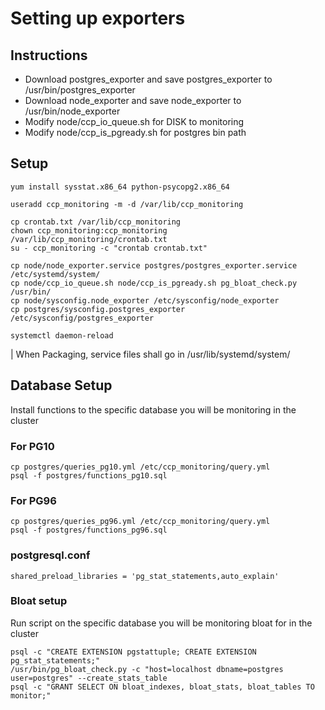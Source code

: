 # Setting up exporters

## Instructions
* Download postgres_exporter and save postgres_exporter to /usr/bin/postgres_exporter
* Download node_exporter and save node_exporter to /usr/bin/node_exporter
* Modify node/ccp_io_queue.sh for DISK to monitoring
* Modify node/ccp_is_pgready.sh for postgres bin path

## Setup
```
yum install sysstat.x86_64 python-psycopg2.x86_64

useradd ccp_monitoring -m -d /var/lib/ccp_monitoring

cp crontab.txt /var/lib/ccp_monitoring
chown ccp_monitoring:ccp_monitoring /var/lib/ccp_monitoring/crontab.txt
su - ccp_monitoring -c "crontab crontab.txt"

cp node/node_exporter.service postgres/postgres_exporter.service /etc/systemd/system/
cp node/ccp_io_queue.sh node/ccp_is_pgready.sh pg_bloat_check.py /usr/bin/
cp node/sysconfig.node_exporter /etc/sysconfig/node_exporter
cp postgres/sysconfig.postgres_exporter /etc/sysconfig/postgres_exporter

systemctl daemon-reload
```

| When Packaging, service files shall go in /usr/lib/systemd/system/

## Database Setup

Install functions to the specific database you will be monitoring in the cluster

### For PG10
```
cp postgres/queries_pg10.yml /etc/ccp_monitoring/query.yml
psql -f postgres/functions_pg10.sql
```
### For PG96
```
cp postgres/queries_pg96.yml /etc/ccp_monitoring/query.yml
psql -f postgres/functions_pg96.sql
```

### postgresql.conf
```
shared_preload_libraries = 'pg_stat_statements,auto_explain'
```

### Bloat setup

Run script on the specific database you will be monitoring bloat for in the cluster

```
psql -c "CREATE EXTENSION pgstattuple; CREATE EXTENSION pg_stat_statements;"
/usr/bin/pg_bloat_check.py -c "host=localhost dbname=postgres user=postgres" --create_stats_table
psql -c "GRANT SELECT ON bloat_indexes, bloat_stats, bloat_tables TO monitor;"
```

